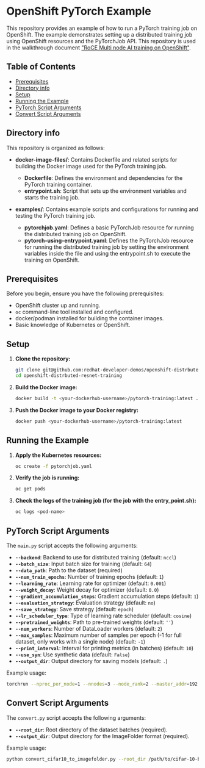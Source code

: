 # OpenShift PyTorch Example

This repository provides an example of how to run a PyTorch training job on OpenShift. The example demonstrates setting up a distributed training job using OpenShift resources and the PyTorchJob API. This repository is used in the walkthrough document ["RoCE Multi node AI training on OpenShift"](https://docs.google.com/document/d/1OkNcrCeYQpHlG9x4rJwdywCWMejI1iWedCKnAm8yfm8/edit).

## Table of Contents

- [Prerequisites](#prerequisites)
- [Directory info](#Directory-info)
- [Setup](#setup)
- [Running the Example](#running-the-example)
- [PyTorch Script Arguments](#pytorch-script-arguments)
- [Convert Script Arguments](#convert-script-arguments)

## Directory info

This repository is organized as follows:

- **docker-image-files/**: Contains Dockerfile and related scripts for building the Docker image used for the PyTorch training job.
  - **Dockerfile**: Defines the environment and dependencies for the PyTorch training container.
  - **entrypoint.sh**: Script that sets up the environment variables and starts the training job.

- **examples/**: Contains example scripts and configurations for running and testing the PyTorch training job.
  - **pytorchjob.yaml**: Defines a basic PyTorchJob resource for running the distributed training job on OpenShift.
  - **pytorch-using-entrypoint.yaml**: Defines the PyTorchJob resource for running the distributed training job by setting the environment variables inside the file and using the entrypoint.sh to execute the training on OpenShift.

## Prerequisites

Before you begin, ensure you have the following prerequisites:

- OpenShift cluster up and running.
- `oc` command-line tool installed and configured.
- docker/podman installed for building the container images.
- Basic knowledge of Kubernetes or OpenShift.

## Setup

1. **Clone the repository:**

    ```bash
    git clone git@github.com:redhat-developer-demos/openshift-distrbuted-resnet-training.git
    cd openshift-distrbuted-resnet-training
    ```

2. **Build the Docker image:**

    ```bash
    docker build -t <your-dockerhub-username>/pytorch-training:latest .
    ```

3. **Push the Docker image to your Docker registry:**

    ```bash
    docker push <your-dockerhub-username>/pytorch-training:latest
    ```

## Running the Example

1. **Apply the Kubernetes resources:**

    ```bash
    oc create -f pytorchjob.yaml
    ```

2. **Verify the job is running:**

    ```bash
    oc get pods
    ```

3. **Check the logs of the training job (for the job with the entry_point.sh):**

    ```bash
    oc logs <pod-name>
    ```

## PyTorch Script Arguments

The `main.py` script accepts the following arguments:

- **`--backend`**: Backend to use for distributed training (default: `nccl`)
- **`--batch_size`**: Input batch size for training (default: `64`)
- **`--data_path`**: Path to the dataset (required)
- **`--num_train_epochs`**: Number of training epochs (default: `1`)
- **`--learning_rate`**: Learning rate for optimizer (default: `0.001`)
- **`--weight_decay`**: Weight decay for optimizer (default: `0.0`)
- **`--gradient_accumulation_steps`**: Gradient accumulation steps (default: `1`)
- **`--evaluation_strategy`**: Evaluation strategy (default: `no`)
- **`--save_strategy`**: Save strategy (default: `epoch`)
- **`--lr_scheduler_type`**: Type of learning rate scheduler (default: `cosine`)
- **`--pretrained_weights`**: Path to pre-trained weights (default: `''`)
- **`--num_workers`**: Number of DataLoader workers (default: `2`)
- **`--max_samples`**: Maximum number of samples per epoch (-1 for full dataset, only works with a single node) (default: `-1`)
- **`--print_interval`**: Interval for printing metrics (in batches) (default: `10`)
- **`--use_syn`**: Use synthetic data (default: `False`)
- **`--output_dir`**: Output directory for saving models (default: `.`)

Example usage:

```bash
torchrun --nproc_per_node=1 --nnodes=3 --node_rank=2 --master_addr=192.168.1.5 --master_port=23456 main.py --backend=nccl --batch_size=128 --data_path=/mnt/storage/dataset/cifar10_imagefolder --num_train_epochs=1 --learning_rate=0.001 --num_workers=5 --print_interval=5 --output_dir /mnt/storage/

```

## Convert Script Arguments

The `convert.py` script accepts the following arguments:

- **`--root_dir`**: Root directory of the dataset batches (required).
- **`--output_dir`**: Output directory for the ImageFolder format (required).

Example usage:

```bash
python convert_cifar10_to_imagefolder.py --root_dir /path/to/cifar-10-batches-py --output_dir /path/to/output

